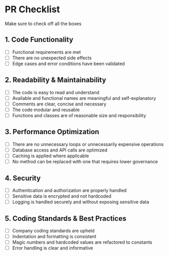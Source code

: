 # PR Checklist

Make sure to check off all the boxes

## 1. Code Functionality

- [ ] Functional requirements are met
- [ ] There are no unexpected side effects
- [ ] Edge cases and error conditions have been validated

## 2. Readability & Maintainability

- [ ] The code is easy to read and understand
- [ ] Available and functional names are meaningful and self-explanatory
- [ ] Comments are clear, concise and necessary
- [ ] The code modular and reusable
- [ ] Functions and classes are of reasonable size and responsibility

## 3. Performance Optimization

- [ ] There are no unnecessary loops or unnecessarily expensive operations
- [ ] Database access and API calls are optimized
- [ ] Caching is applied where applicable
- [ ] No method can be replaced with one that requires lower governance

## 4. Security

- [ ] Authentication and authorization are properly handled
- [ ] Sensitive data is encrypted and not hardcoded
- [ ] Logging is handled securely and without exposing sensitive data

## 5. Coding Standards & Best Practices

- [ ] Company coding standards are upheld
- [ ] Indentation and formatting is consistent
- [ ] Magic numbers and hardcoded values are refactored to constants
- [ ] Error handling is clear and informative
